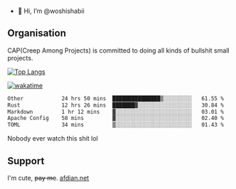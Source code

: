 - 👋 Hi, I’m @woshishabii

## Organisation

CAP(Creep Among Projects) is committed to doing all kinds of bullshit small projects.

[![Top Langs](https://github-readme-stats.vercel.app/api/top-langs/?username=woshishabii&layout=compact)](https://github.com/anuraghazra/github-readme-stats)

[![wakatime](https://wakatime.com/badge/user/34d02784-acc1-4a16-82d7-33fdb53c4ed6.svg)](https://wakatime.com/@34d02784-acc1-4a16-82d7-33fdb53c4ed6)


<!--START_SECTION:waka-->

```txt
Other            24 hrs 50 mins  ███████████████▒░░░░░░░░░   61.55 %
Rust             12 hrs 26 mins  ███████▓░░░░░░░░░░░░░░░░░   30.84 %
Markdown         1 hr 12 mins    ▓░░░░░░░░░░░░░░░░░░░░░░░░   03.01 %
Apache Config    58 mins         ▓░░░░░░░░░░░░░░░░░░░░░░░░   02.40 %
TOML             34 mins         ▒░░░░░░░░░░░░░░░░░░░░░░░░   01.43 %
```

<!--END_SECTION:waka-->

Nobody ever watch this shit lol

## Support
I'm cute, ~~pay me~~.
[afdian.net](https://afdian.com/a/woshishabi)

<!---
woshishabii/woshishabii is a ✨ special ✨ repository because its `README.md` (this file) appears on your GitHub profile.
You can click the Preview link to take a look at your changes.
--->
